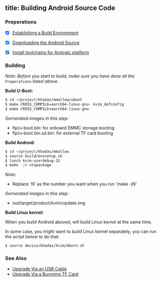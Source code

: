 title: Building Android Source Code
---


### Preperations
- [x] [Establishing a Build Environment](http://source.android.com/source/initializing.html)
- [x] [Downloading the Android Source](/vim1/DownloadAndroidSourceCode.html)
- [x] [Install toolchains for Amlogic platform](/vim1/InstallToolchains.html)


### Building
*Note: Before you start to build, make sure you have done all the `Preperations` listed above.*

**Build U-Boot:**
```sh
$ cd ~/project/khadas/mmallow/uboot
$ make CROSS_COMPILE=aarch64-linux-gnu- kvim_defconfig
$ make CROSS_COMPILE=aarch64-linux-gnu-
```
*Gernerated images in this step:*

* fip/u-boot.bin: for onboard EMMC storage booting
* fip/u-boot.bin.sd.bin: for external TF card booting


**Build Android:**
```sh
$ cd ~/project/khadas/mmallow
$ source build/envsetup.sh
$ lunch kvim-userdebug-32
$ make -jN otapackage
```
*Note:*

* Replace 'N' as the number you want when you run 'make -jN'

*Gernerated images in this step:*

* out/target/product/kvim/update.img


**Build Linux kernel:**

When you build Android aboved, will build Linux kernel at the same time.

In some case, you might want to build Linux kernel separately, you can run the script below to do that:
```sh
$ source device/khadas/kvim/mkern.sh
```


### See Also
* [Upgrade Via an USB Cable](/vim1/UpgradeViaUSBCable.html)
* [Upgrade Via a Burnning TF Card](/vim1/UpgradeViaTFBurningCard.html)
